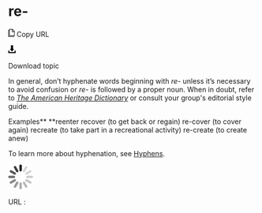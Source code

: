 ﻿# re-

![Copy URL](media/re/Copy.png)
Copy URL

![Download](media/re/Download.png)

Download topic

In general, don’t hyphenate words beginning with *re-* unless it’s necessary to avoid confusion or *re-* is followed by a proper noun. When in doubt, refer to [*The American Heritage Dictionary*](https://ahdictionary.com/) or consult your group's editorial style guide.

Examples**
**reenter 
recover (to get back or regain) 
re-cover (to cover again) 
recreate (to take part in a recreational activity) 
re-create (to create anew)

To learn more about hyphenation, see [Hyphens](https://worldready.cloudapp.net/Styleguide/Read?id=2700&topicid=28765).

![In progress](media/re/activity-large.gif)

URL :

